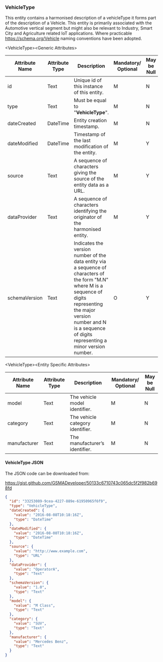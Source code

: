 ### VehicleType

This entity contains a harmonised description of a vehicleType it forms part of the description of a Vehicle. This entity is primarily associated with the Automotive vertical segment but might also be relevant to Industry, Smart City and Agriculture related IoT applications. Where practicable <https://schema.org/Vehicle> naming conventions have been adopted.

&lt;VehicleType&gt;&lt;Generic Attributes&gt;

| Attribute Name | Attribute Type | Description                                                                                                                                                                                                                             | Mandatory/ Optional | May be Null |
|----------------|----------------|-----------------------------------------------------------------------------------------------------------------------------------------------------------------------------------------------------------------------------------------|--------------------|-------------|
| id             | Text           | Unique id of this instance of this entity.                                                                                                                                                                                              | M                  | N           |
| type           | Text           | Must be equal to "**VehicleType**".                                                                                                                                                                                                     | M                  | N           |
| dateCreated    | DateTime       | Entity creation timestamp.                                                                                                                                                                                                              | M                  | N           |
| dateModified   | DateTime       | Timestamp of the last modification of the entity.                                                                                                                                                                                       | M                  | Y           |
| source         | Text           | A sequence of characters giving the source of the entity data as a URL.                                                                                                                                                                 | M                  | Y           |
| dataProvider   | Text           | A sequence of characters identifying the originator of the harmonised entity.                                                                                                                                                           | M                  | Y           |
| schemaVersion  | Text           | Indicates the version number of the data entity via a sequence of characters of the form "M.N" where M is a sequence of digits representing the major version number and N is a sequence of digits representing a minor version number. | O                  | Y           |

&lt;VehicleType&gt;&lt;Entity Specific Attributes&gt;

| Attribute Name | Attribute Type | Description                      | Mandatory/ Optional | May be Null |
|----------------|----------------|----------------------------------|--------------------|-------------|
| model          | Text           | The vehicle model identifier.    | M                  | N           |
| category       | Text           | The vehicle category identifier. | M                  | N           |
| manufacturer   | Text           | The manufacturer’s identifier.   | M                  | N           |

#### VehicleType JSON

The JSON code can be downloaded from:

<https://gist.github.com/GSMADeveloper/50133c6710743c065dc5f2f982b698fd>
```json
{
  "id": "33253089-9cea-4227-889e-61950965f6f9",
  "type": "VehicleType",
  "dateCreated": {
    "value": "2016-08-08T10:18:16Z",
    "type": "DateTime"
  },
  "dateModified": {
    "value": "2016-08-08T10:18:16Z",
    "type": "DateTime"
  },
  "source": {
    "value": "http://www.example.com",
    "type": "URL"
  },
  "dataProvider": {
    "value": "OperatorA",
    "type": "Text"
  },
  "schemaVersion": {
    "value": "1.0",
    "type": "Text"
  },
  "model": {
    "value": "M Class",
    "type": "Text"
  },
  "category": {
    "value": "SUV",
    "type": "Text"
  },
  "manufacturer": {
    "value": "Mercedes Benz",
    "type": "Text"
  }
}
```
